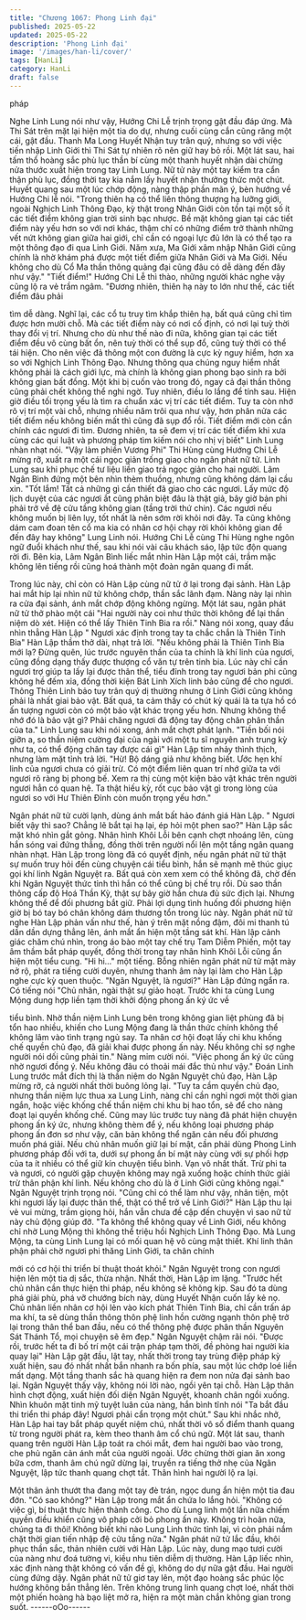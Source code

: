 ```yaml
---
title: "Chương 1067: Phong Linh đại"
published: 2025-05-22
updated: 2025-05-22
description: 'Phong Linh đại'
image: '/images/han-li/cover/'
tags: [HanLi]
category: HanLi
draft: false
---
```


pháp

Nghe Linh Lung nói như vậy, Hướng Chi Lễ trịnh trọng gật đầu
đáp ứng.
Mà Thi Sát trên mặt lại hiện một tia do dự, nhưng cuối cùng cắn
cũng răng một cái, gật đầu. Thanh Ma Long Huyết Nhận tuy trân
quý, nhưng so với việc tiến nhập Linh Giới thì Thi Sát tự nhiên rõ
nên giữ hay bỏ rồi.
Một lát sau, hai tấm thổ hoàng sắc phù lục thần bí cùng một thanh
huyết nhận dài chừng nửa thước xuất hiện trong tay Linh Lung.
Nữ tử này một tay kiểm tra cẩn thận phù lục, đồng thời tay kia
nắm lấy huyết nhận thưởng thức một chút. Huyết quang sau một
lúc chớp động, nàng thập phần mãn ý, bèn hướng về Hướng Chi
lễ nói.
"Trong thiên hạ có thể liên thông thượng hạ lưỡng giới, ngoài
Nghịch Linh Thông Đạo, kỳ thật trong Nhân Giới còn tồn tại một
số ít các tiết điểm không gian trời sinh bạc nhược. Bề mặt không
gian tại các tiết điểm này yếu hơn so với nơi khác, thậm chí có
những điểm trở thành những vết nứt không gian giữa hai giới, chỉ
cần có ngoại lực đủ lớn là có thể tạo ra một thông đạo đi qua Linh
Giới. Năm xưa, Ma Giới xâm nhập Nhân Giới cũng chính là nhờ
khám phá được một tiết điểm giữa Nhân Giới và Ma Giới. Nếu
không cho dù Cổ Ma thần thông quảng đại cũng đâu có dễ dàng
đến đây như vậy."
"Tiết điểm!" Hướng Chi Lễ thì thào, những người khác nghe vậy
cũng lộ ra vẻ trầm ngâm.
"Đương nhiên, thiên hạ này to lớn như thế, các tiết điểm đâu phải

tìm dễ dàng. Nghĩ lại, các cổ tu truy tìm khắp thiên hạ, bất quá
cũng chỉ tìm được hơn mười chỗ. Mà các tiết điểm này có nơi cố
định, có nơi lại tuỳ thời thay đổi vị trí. Nhưng cho dù như thế nào
đi nữa, không gian tại các tiết điểm đều vô cùng bất ổn, nên tuỳ
thời có thể sụp đổ, cũng tuỳ thời có thể tái hiện. Cho nên việc đả
thông một con đường là cực kỳ nguy hiểm, hơn xa so với Nghịch
Linh Thông Đạo. Nhưng thông qua chúng nguy hiểm nhất không
phải là cách giới lực, mà chính là không gian phong bạo sinh ra
bởi không gian bất đồng. Một khi bị cuốn vào trong đó, ngay cả
đại thần thông cũng phải chết không thể nghi ngờ. Tuy nhiên, điều
lo lắng để tính sau. Hiện giờ điều tối trọng yếu là tìm ra chuẩn xác
vị trí các tiết điểm. Tuy ta còn nhớ rõ vị trí một vài chỗ, nhưng
nhiều năm trôi qua như vậy, hơn phân nửa các tiết điểm nếu
không biến mất thì cũng đã sụp đổ rồi. Tiết điểm mới còn cần
chính các ngươi đi tìm. Đương nhiên, ta sẽ đem vị trí các tiết điểm
khi xưa cùng các qui luật và phương pháp tìm kiếm nói cho nhị vị
biết"
Linh Lung nhàn nhạt nói.
"Vậy làm phiền Vương Phi"
Thi Hùng cùng Hướng Chi Lễ mừng rỡ, xuất ra một cái ngọc giản
trống giao cho ngân phát nữ tử. Linh Lung sau khi phục chế tư
liệu liền giao trả ngọc giản cho hai người. Lâm Ngân Bình đứng
một bên nhìn thèm thuồng, nhưng cũng không dám lại cầu xin.
"Tốt lắm! Tất cả những gì cần thiết đã giao cho các ngươi. Lấy
mức độ lịch duyệt của các ngươi ắt cũng phân biệt đâu là thật giả,
bây giờ bản phi phải trở về đệ cửu tầng không gian (tầng trời thứ
chin). Các ngươi nếu không muốn bị liên lụy, tốt nhất là nên sớm
rời khỏi nơi đây. Ta cũng không dám cam đoan tên cổ ma kia có
nhân cơ hội chạy rời khỏi không gian để đến đây hay không"
Lung Linh nói.
Hướng Chi Lễ cùng Thi Hùng nghe ngôn ngữ đuổi khách như thế,
sau khi nói vài câu khách sáo, lập tức độn quang rời đi. Bên kia,
Lâm Ngân Bình liếc mắt nhìn Hàn Lập một cái, trầm mặc không
lên tiếng rồi cũng hoá thành một đoàn ngân quang đi mất.

Trong lúc này, chỉ còn có Hàn Lập cùng nữ tử ở lại trong đại sảnh.
Hàn Lập hai mắt híp lại nhìn nữ tử không chớp, thần sắc lãnh
đạm. Nàng này lại nhìn ra cửa đại sảnh, ánh mắt chớp động
không ngừng. Một lát sau, ngân phát nữ tử thở phào một cái
"Hai người này coi như thức thời không để lại thần niệm dò xét.
Hiện có thể lấy Thiên Tinh Bia ra rồi."
Nàng nói xong, quay đầu nhìn thẳng Hàn Lập
" Ngươi xác định trong tay ta chắc chắn là Thiên Tinh Bia"
Hàn Lập thầm thở dài, nhạt trả lời.
"Nếu không phải là Thiên Tinh Bia mới lạ? Đừng quên, lúc trước
nguyên thần của ta chính là khí linh của ngươi, cũng đồng dạng
thấy được thượng cổ văn tự trên tinh bia. Lúc này chỉ cần ngươi
trợ giúp ta lấy lại được thân thể, tiểu đỉnh trong tay ngươi bản phi
cũng không hề đếm xỉa, đồng thời kiện Bát Linh Xích linh bảo
cũng để cho ngươi. Thông Thiên Linh bảo tuy trân quý dị thường
nhưng ở Linh Giới cũng không phải là nhất giai bảo vật. Bất quá,
ta cảm thấy có chút kỳ quái là ta tựa hồ có ấn tượng ngươi còn có
một bảo vật khác trọng yếu hơn. Nhưng không thể nhớ đó là bảo
vật gì? Phải chăng ngươi đã động tay động chân phân thần của
ta."
Linh Lung sau khi nói xong, ánh mắt chợt phát lạnh.
"Tiền bối nói giỡn a, so thần niệm cường đại của ngài với một tu sĩ
nguyên anh trung kỳ như ta, có thể động chân tay được cái gì"
Hàn Lập tim nhảy thình thịch, nhưng làm mặt tỉnh trả lời.
"Hừ! Bộ dáng giả như không biết. Ước hẹn khí linh của ngươi
chưa có giải trừ. Có một điểm liên quan trí nhớ giữa ta với ngươi
rõ ràng bị phong bế. Xem ra thị cùng một kiện bảo vật khác trên
người ngươi hẳn có quan hệ. Ta thật hiếu kỳ, rốt cục bảo vật gì
trong lòng của ngươi so với Hư Thiên Đỉnh còn muốn trọng yếu
hơn."

Ngân phát nữ tử cười lạnh, dùng ánh mắt bất hảo đánh giá Hàn
Lập.
" Ngươi biết vậy thì sao? Chẳng lẽ bắt tại hạ lại, ép hỏi một phen
sao?"
Hàn Lập sắc mặt khó nhìn gắt gỏng.
Nhân hình Khôi Lỗi bên cạnh chợt nhoáng lên, cùng hắn sóng vai
đứng thẳng, đồng thời trên người nổi lên một tầng ngân quang
nhàn nhạt. Hàn Lập trong lòng đã có quyết định, nếu ngân phát
nữ tử thật sự muốn truy hỏi đến cùng chuyện cái tiểu bình, hắn sẽ
mạnh mẽ thúc giục gọi khí linh Ngân Nguyệt ra. Bất quá còn xem
xem có thể không đã, chờ đến khi Ngân Nguyệt thức tỉnh thì hắn
có thể cũng bị chế trụ rồi. Dù sao thần thông cấp độ Hoá Thần Kỳ,
thật sự bây giờ hắn chưa đủ sức địch lại. Nhưng không thể để đối
phương bắt giữ. Phải lợi dụng tình huống đối phương hiện giờ bị
bó tay bó chân không dám thương tổn trong lúc này.
Ngân phát nữ tử nghe Hàn Lập phản vấn như thế, hàn ý trên mặt
nồng đậm, đôi mi thanh tú dần dần dựng thẳng lên, ánh mắt ẩn
hiện một tầng sát khí.
Hàn lập cảnh giác chăm chú nhìn, trong áo bào một tay chế trụ
Tam Diễm Phiến, một tay âm thầm bắt pháp quyết, đồng thời
trong tay nhân hình Khôi Lỗi cũng ẩn hiện một tiểu cung.
"Hi hi…" một tiếng.
Bỗng nhiên ngân phát nữ tử mặt mày nở rộ, phát ra tiếng cười
duyên, nhưng thanh âm này lại làm cho Hàn Lập nghe cực kỳ
quen thuộc.
"Ngân Nguyệt, là ngươi?"
Hàn Lập đứng ngẩn ra.
Có tiếng nói "Chủ nhân, ngài thật sự giảo hoạt. Trước khi ta cùng
Lung Mộng dung hợp liền tạm thời khởi động phong ấn ký ức về

tiểu bình. Nhờ thần niệm Linh Lung bên trong không gian liệt
phùng đã bị tổn hao nhiều, khiến cho Lung Mộng đang là thần
thức chính không thể không lâm vào tình trạng ngủ say. Ta nhân
cơ hội đoạt lấy chi khu khống chế quyền chủ đạo, đã giải khai
được phong ấn này. Nếu không chỉ sợ nghe người nói dối cũng
phải tin."
Nàng mỉm cười nói.
"Việc phong ấn ký ức cũng nhờ ngươi đồng ý. Nếu không đâu có
thoải mái đắc thủ như vậy."
Đoán Linh Lung trước mắt đích thị là thần niệm do Ngân Nguyệt
chủ đạo, Hàn Lập mừng rỡ, cả người nhất thời buông lỏng lại.
"Tuy ta cầm quyền chủ đạo, nhưng thần niệm lực thua xa Lung
Linh, nàng chỉ cần nghỉ ngơi một thời gian ngắn, hoặc việc khống
chế thần niệm chi khu bị hao tổn, sẽ để cho nàng đoạt lại quyền
khống chế. Cũng may lúc trước tuy nàng đã phát hiện chuyện
phong ấn ký ức, nhưng không thèm để ý, nếu không loại phương
pháp phong ấn đơn sơ như vậy, căn bản không thể ngăn cản nếu
đối phương muốn phá giải. Nếu chủ nhân muốn giữ lại bí mật,
cần phải dùng Phong Linh phương pháp đối với ta, dưới sự phong
ấn bí mật này cùng với sự phối hợp của ta ít nhiều có thể giữ kín
chuyện tiểu bình. Vạn vô nhất thất. Trừ phi ta và ngươi, có người
gặp chuyện không may ngã xuống hoặc chính thức giải trừ thân
phận khí linh. Nếu không cho dù là ở Linh Giới cũng không ngại."
Ngân Nguyệt trịnh trọng nói.
"Cũng chỉ có thể làm như vậy, nhân tiện, một khi ngươi lấy lại
được thân thể, thật có thể trở về Linh Giới?"
Hàn Lập thu lại vẻ vui mừng, trầm giọng hỏi, hắn vẫn chưa đề cập
đến chuyện vì sao nữ tử này chủ động giúp đỡ.
"Ta không thể không quay về Linh Giới, nếu không chỉ nhờ Lung
Mộng thì không thể triệu hồi Nghịch Linh Thông Đạo. Mà Lung
Mộng, ta cùng Linh Lung lại có mối quan hệ vô cùng mật thiết. Khí
linh thân phận phải chờ ngươi phi thăng Linh Giới, ta chân chính

mới có cơ hội thi triển bí thuật thoát khỏi."
Ngân Nguyệt trong con ngươi hiện lên một tia dị sắc, thừa nhận.
Nhất thời, Hàn Lập im lặng.
"Trước hết chủ nhân cần thực hiện thi pháp, nếu không sẽ không
kịp. Sau đó ta dùng phá giải phù, phá vỡ chướng bích này, dùng
Huyết Nhận cuốn lấy kẻ nọ. Chủ nhân liền nhân cơ hội lẻn vào
kích phát Thiên Tinh Bia, chỉ cần trấn áp ma khí, ta sẽ dùng thần
thông thôn phệ linh hồn cường ngạnh thôn phệ trở lại trong thân
thể ban đầu, nếu có thể thông phệ được phân thần Nguyên Sát
Thánh Tổ, mọi chuyện sẽ êm đẹp." Ngân Nguyệt chậm rãi nói.
"Được rồi, trước hết ta đi bố trí một cái trận pháp tạm thời, đề
phòng hai người kia quay lại"
Hàn Lập gật đầu, lật tay, nhất thời trong tay trùng điệp pháp kỳ
xuất hiện, sau đó nhất nhất bắn nhanh ra bốn phía, sau một lúc
chớp loé liền mất dạng. Một tầng thanh sắc hà quang hiện ra đem
non nửa đại sảnh bao lại.
Ngân Nguyệt thấy vậy, không nói lời nào, ngồi yên tại chỗ.
Hàn Lập thân hình chợt động, xuất hiện đối diện Ngân Nguyệt,
khoanh chân ngồi xuống. Nhìn khuôn mặt tinh mỹ tuyệt luân của
nàng, hắn bình tĩnh nói
"Ta bắt đầu thi triển thi pháp đây! Ngươi phải cẩn trọng một chút."
Sau khi nhắc nhở, Hàn Lập hai tay bắt pháp quyết niệm chú, nhất
thời vô số điểm thanh quang từ trong người phát ra, kèm theo
thanh âm cổ chú ngữ.
Một lát sau, thanh quang trên người Hàn Lập toát ra chói mắt,
đem hai người bao vào trong, che phủ ngăn cản ánh mắt của
người ngoài. Ước chừng thời gian ăn xong bữa cơm, thanh âm
chú ngữ dừng lại, truyền ra tiếng thở nhẹ của Ngân Nguyệt, lập
tức thanh quang chợt tắt. Thân hình hai người lộ ra lại.

Một thân ảnh thướt tha đang một tay đè trán, ngọc dung ẩn hiện
một tia đau đớn.
"Có sao không?" Hàn Lập trong mắt ẩn chứa lo lắng hỏi.
"Không có việc gì, bí thuật thực hiện thành công. Cho dù Lung
linh một lần nữa chiếm quyền điều khiển cũng vô pháp cởi bỏ
phong ấn này. Không trì hoãn nữa, chúng ta đi thôi! Không biết khi
nào Lung Linh thức tỉnh lại, vì còn phải nắm chặt thời gian tiến
nhập đệ cửu tầng nữa."
Ngân phát nữ tử lắc đầu, khôi phục thần sắc, thản nhiên cười với
Hàn Lập.
Lúc này, dung mạo tươi cười của nàng như đoá tường vi, kiều
nhu tiên diễm dị thường. Hàn Lập liếc nhìn, xác định nàng thật
không có vấn đề gì, không do dự nữa gật đầu.
Hai người cùng đứng dậy. Ngân phát nữ tử giơ tay lên, một đạo
hoàng sắc phúc lộc hướng không bắn thẳng lên. Trên không trung
linh quang chợt loé, nhất thời một phiến hoàng hà bạo liệt mở ra,
hiện ra một màn chắn không gian trong suốt.
------oOo------
